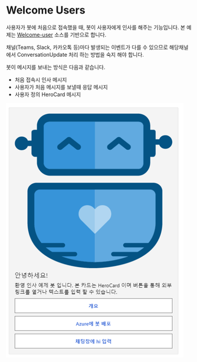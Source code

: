 ﻿# Welcome Users
사용자가 봇에 처음으로 접속했을 때, 봇이 사용자에게 인사를 해주는 기능입니다.
본 예제는 [Welcome-user](https://github.com/microsoft/BotBuilder-Samples/tree/main/samples/csharp_dotnetcore/03.welcome-user) 소스를 기반으로 합니다.

채널(Teams, Slack, 카카오톡 등)마다 발생되는 이벤트가 다를 수 있으므로 해당채널에서 ConversationUpdate 처리 하는 방법을 숙지 해야 합니다.

봇이 메시지를 보내는 방식은 다음과 같습니다.
- 처음 접속시 인사 메시지
- 사용자가 처음 메시지를 보낼때 응답 메시지
- 사용자 정의 HeroCard 메시지

![](images/2023-04-04-21-09-40.png)